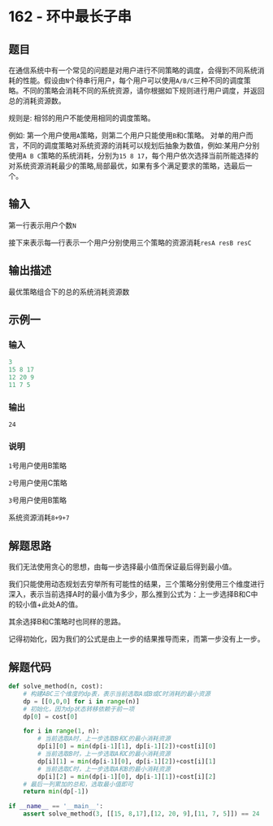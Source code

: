 # 162 - 环中最长子串

## 题目

在通信系统中有一个常见的问题是对用户进行不同策略的调度，会得到不同系统消耗的性能。假设由`N`个待串行用户，每个用户可以使用`A/B/C`三种不同的调度策略。不同的策略会消耗不同的系统资源，请你根据如下规则进行用户调度，并返回总的消耗资源数。

规则是:
相邻的用户不能使用相同的调度策略。



例如:
第一个用户使用`A`策略，则第二个用户只能使用`B`和`C`策略。
对单的用户而言，不同的调度策略对系统资源的消耗可以规划后抽象为数值，例如:某用户分别使用`A B C`策略的系统消耗，分别为`15 8 17`，每个用户依次选择当前所能选择的对系统资源消耗最少的策略,局部最优，如果有多个满足要求的策略，选最后一个。



## 输入

第一行表示用户个数`N`

接下来表示每—行表示一个用户分别使用三个策略的资源消耗`resA resB resC`



## 输出描述

最优策略组合下的总的系统消耗资源数



## 示例一

### 输入

```python
3
15 8 17
12 20 9
11 7 5
```

### 输出

```
24
```

### 说明

`1`号用户使用B策略

`2`号用户使用C策略

`3`号用户使用B策略

系统资源消耗`8+9+7`



## 解题思路

我们无法使用贪心的思想，由每一步选择最小值而保证最后得到最小值。 

我们只能使用动态规划去穷举所有可能性的结果，三个策略分别使用三个维度进行深入，表示当前选择A时的最小值为多少，那么推到公式为：上一步选择B和C中的较小值+此处A的值。

其余选择B和C策略时也同样的思路。

记得初始化，因为我们的公式是由上一步的结果推导而来，而第一步没有上一步。



## 解题代码

```python
def solve_method(n, cost):
    # 构建ABC三个维度的dp表，表示当前选取A或B或C时消耗的最小资源
    dp = [[0,0,0] for i in range(n)]
    # 初始化，因为dp状态转移依赖于前一项
    dp[0] = cost[0]

    for i in range(1, n):
        # 当前选取A时，上一步选取B和C的最小消耗资源
        dp[i][0] = min(dp[i-1][1], dp[i-1][2])+cost[i][0]
        # 当前选取B时，上一步选取A和C的最小消耗资源
        dp[i][1] = min(dp[i-1][0], dp[i-1][2])+cost[i][1]
        # 当前选取C时，上一步选取A和B的最小消耗资源
        dp[i][2] = min(dp[i-1][0], dp[i-1][1])+cost[i][2]
    # 最后一列累加的总和，选取最小值即可
    return min(dp[-1])

if __name__ == '__main__':
    assert solve_method(3, [[15, 8,17],[12, 20, 9],[11, 7, 5]]) == 24

```



